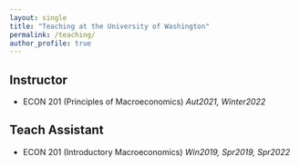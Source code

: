 ```yaml
---
layout: single
title: "Teaching at the University of Washington"
permalink: /teaching/
author_profile: true
---
```


## Instructor  
  * ECON 201 (Principles of Macroeconomics)   *Aut2021, Winter2022*  

## Teach Assistant
  * ECON 201 (Introductory Macroeconomics)   *Win2019, Spr2019, Spr2022* 
  

